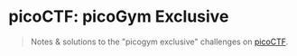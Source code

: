 # picoCTF: picoGym Exclusive

> Notes & solutions to the "picogym exclusive" challenges on [picoCTF](https://play.picoctf.org).
